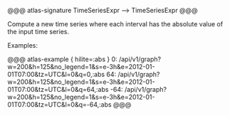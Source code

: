 @@@ atlas-signature
TimeSeriesExpr
-->
TimeSeriesExpr
@@@

Compute a new time series where each interval has the absolute value of the input time
series.

Examples:

@@@ atlas-example { hilite=:abs }
0: /api/v1/graph?w=200&h=125&no_legend=1&s=e-3h&e=2012-01-01T07:00&tz=UTC&l=0&q=0,:abs
64: /api/v1/graph?w=200&h=125&no_legend=1&s=e-3h&e=2012-01-01T07:00&tz=UTC&l=0&q=64,:abs
-64: /api/v1/graph?w=200&h=125&no_legend=1&s=e-3h&e=2012-01-01T07:00&tz=UTC&l=0&q=-64,:abs
@@@
